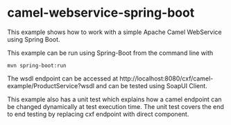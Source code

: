# camel-webservice-spring-boot
This example shows how to work with a simple Apache Camel WebService using Spring Boot.


This example can be run using Spring-Boot from the command line with 

    mvn spring-boot:run
    
The wsdl endpoint can be accessed at http://localhost:8080/cxf/camel-example/ProductService?wsdl and can be tested using SoapUI Client.

This example also has a unit test which explains how a camel endpoint can be changed dynamically at test execution time. The unit test covers the end to end testing by replacing cxf endpoint with direct component.

